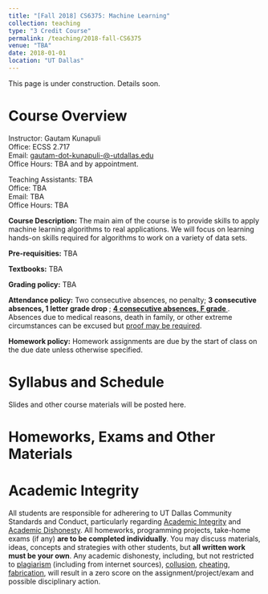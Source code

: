 ```yaml
---
title: "[Fall 2018] CS6375: Machine Learning"
collection: teaching
type: "3 Credit Course"
permalink: /teaching/2018-fall-CS6375
venue: "TBA"
date: 2018-01-01
location: "UT Dallas"
---
```


This page is under construction. Details soon.

Course Overview
======
Instructor: Gautam Kunapuli <br>
Office: ECSS 2.717 <br>
Email:  gautam-dot-kunapuli-@-utdallas.edu <br>
Office Hours: TBA and by appointment. <br>

Teaching Assistants: TBA <br>
Office: TBA <br> 
Email: TBA <br>
Office Hours:  TBA <br>

**Course Description:** The main aim of the course is to provide skills to apply machine learning algorithms to real applications. We will focus on learning hands-on skills required for algorithms to work on a variety of data sets.

**Pre-requisities:** TBA

**Textbooks:** TBA

**Grading policy:** TBA

**Attendance policy:**
Two consecutive absences, no penalty; <b> 3 consecutive absences, 1 letter grade drop </b>; <b> <u> 4 consecutive absences, F grade </u></b>. Absences due to medical reasons, death in family, or other extreme circumstances can be excused but [proof may be required](http://cs.utdallas.edu/education/undergraduate/attendance-policy/).

**Homework policy:** Homework assignments are due by the start of class on the due date unless otherwise specified.

Syllabus and Schedule
======
Slides and other course materials will be posted here.


Homeworks, Exams and Other Materials
======


Academic Integrity
======
All students are responsible for adherering to UT Dallas Community Standards and Conduct, particularly regarding [Academic Integrity](https://www.utdallas.edu/conduct/integrity/) and [Academic Dishonesty](https://www.utdallas.edu/conduct/dishonesty/). All homeworks, programming projects, take-home exams (if any) <b> are to be completed individually</b>. You may discuss materials, ideas, concepts and strategies with other students, but <b>all written work must be your own</b>. Any academic dishonesty, including, but not restricted to [plagiarism](https://www.utdallas.edu/conduct/dishonesty/#plagiarism) (including from internet sources), [collusion](https://www.utdallas.edu/conduct/dishonesty/#collusion), [cheating](https://www.utdallas.edu/conduct/dishonesty/#cheating), [fabrication](https://www.utdallas.edu/conduct/dishonesty/#fabrication), will result in a zero score on the assignment/project/exam and possible disciplinary action.



